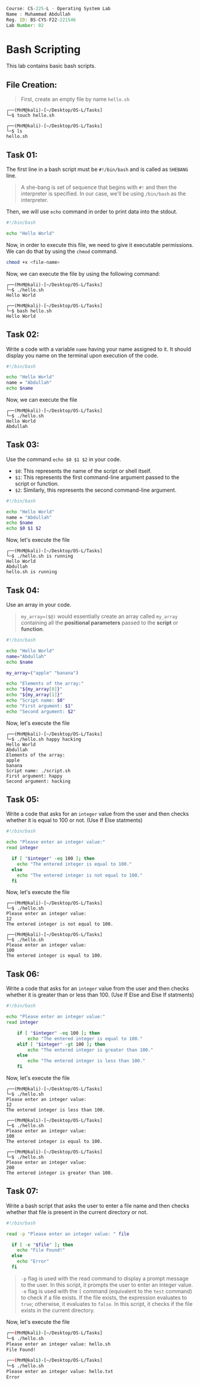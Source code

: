 ```jsx
Course: CS-225-L - Operating System Lab
Name : Muhammad Abdullah
Reg. ID: BS-CYS-F22-221546
Lab Number: 02
```

# Bash Scripting

This lab contains basic bash scripts.

## File Creation:
> First, create an empty file by name `hello.sh`

```console
┌──(MnM@kali)-[~/Desktop/OS-L/Tasks]
└─$ touch hello.sh

┌──(MnM@kali)-[~/Desktop/OS-L/Tasks]
└─$ ls
hello.sh
```

## Task 01:

The first line in a bash script must be `#!/bin/bash` and is called as `SHEBANG` line.

> A she-bang is set of sequence that begins with `#!` and then the interpreter is specified. In our case, we'll be using `/bin/bash` as the interpreter.

Then, we will use `echo` command in order to print data into the stdout.

```bash
#!/bin/bash

echo "Hello World"
```

Now, in order to execute this file, we need to give it executable permissions. We can do that by using the `chmod` command.

```bash
chmod +x <file-name>
```

Now, we can execute the file by using the following command:

```console
┌──(MnM@kali)-[~/Desktop/OS-L/Tasks]
└─$ ./hello.sh
Hello World

┌──(MnM@kali)-[~/Desktop/OS-L/Tasks]
└─$ bash hello.sh
Hello World
```

## Task 02:

Write a code with a variable `name` having your name assigned to it. It should display you name on the terminal upon execution of the code.
```bash
#!/bin/bash

echo "Hello World"
name = "Abdullah"
echo $name
```

Now, we can execute the file

```console
┌──(MnM@kali)-[~/Desktop/OS-L/Tasks]
└─$ ./hello.sh
Hello World
Abdullah
```

## Task 03:

Use the command `echo $0 $1 $2` in your code.
- `$0`: This represents the name of the script or shell itself.
- `$1`: This represents the first command-line argument passed to the script or function.
- `$2`: Similarly, this represents the second command-line argument.

```bash
#!/bin/bash

echo "Hello World"
name = "Abdullah"
echo $name
echo $0 $1 $2
```

Now, let's execute the file

```console
┌──(MnM@kali)-[~/Desktop/OS-L/Tasks]
└─$ ./hello.sh is running
Hello World
Abdullah
hello.sh is running
```

## Task 04:

Use an array in your code.

> `my_array=($@)` would essentially create an array called `my_array` containing all the **positional parameters** passed to the **script** or **function**.

```bash
#!/bin/bash

echo "Hello World"
name="Abdullah"
echo $name

my_array=("apple" "banana")

echo "Elements of the array:"
echo "${my_array[0]}" 
echo "${my_array[1]}" 
echo "Script name: $0"
echo "First argument: $1"
echo "Second argument: $2"
```

Now, let's execute the file

```console
┌──(MnM@kali)-[~/Desktop/OS-L/Tasks]
└─$ ./hello.sh happy hacking
Hello World
Abdullah
Elements of the array:
apple
banana
Script name: ./script.sh
First argument: happy
Second argument: hacking
```

## Task 05:

Write a code that asks for an `integer` value from the user and then checks whether it is equal to 100 or not. (Use If Else statments)

```bash
#!/bin/bash

echo "Please enter an integer value:"
read integer

  if [ "$integer" -eq 100 ]; then
    echo "The entered integer is equal to 100."
  else
    echo "The entered integer is not equal to 100."
  fi
```

Now, let's execute the file

```console
┌──(MnM@kali)-[~/Desktop/OS-L/Tasks]
└─$ ./hello.sh 
Please enter an integer value:
12
The entered integer is not equal to 100.

┌──(MnM@kali)-[~/Desktop/OS-L/Tasks]
└─$ ./hello.sh 
Please enter an integer value:
100
The entered integer is equal to 100.
```

## Task 06:

Write a code that asks for an `integer` value from the user and then checks whether it is greater than or less than 100. (Use If Else and Else If statments)

```bash
#!/bin/bash

echo "Please enter an integer value:"
read integer

    if [ "$integer" -eq 100 ]; then
        echo "The entered integer is equal to 100."
    elif [ "$integer" -gt 100 ]; then
        echo "The entered integer is greater than 100."
    else
        echo "The entered integer is less than 100."
    fi
```

Now, let's execute the file

```console
┌──(MnM@kali)-[~/Desktop/OS-L/Tasks]
└─$ ./hello.sh 
Please enter an integer value:
12
The entered integer is less than 100.

┌──(MnM@kali)-[~/Desktop/OS-L/Tasks]
└─$ ./hello.sh 
Please enter an integer value:
100
The entered integer is equal to 100.

┌──(MnM@kali)-[~/Desktop/OS-L/Tasks]
└─$ ./hello.sh 
Please enter an integer value:
200
The entered integer is greater than 100.
```

## Task 07:

Write a bash script that asks the user to enter a file name and then checks whether that file is present in the current directory or not.

```bash
#!/bin/bash

read -p "Please enter an integer value: " file

  if [ -e "$file" ]; then
    echo "File Found!"
  else
    echo "Error"
  fi
```

> `-p` flag is used with the read command to display a prompt message to the user. In this script, it prompts the user to enter an integer value. `-e` flag is used with the `[` command (equivalent to the `test` command) to check if a file exists. If the file exists, the expression evaluates to `true`; otherwise, it evaluates to `false`. In this script, it checks if the file exists in the current directory.

Now, let's execute the file

```bash
┌──(MnM@kali)-[~/Desktop/OS-L/Tasks]
└─$ ./hello.sh 
Please enter an integer value: hello.sh
File Found!

┌──(MnM@kali)-[~/Desktop/OS-L/Tasks]
└─$ ./hello.sh 
Please enter an integer value: hello.txt
Error
```
